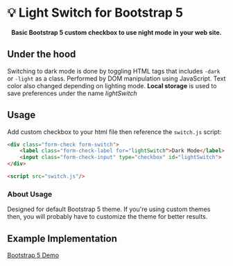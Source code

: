 # 💡 Light Switch for Bootstrap 5

<p align="center">
<b>Basic Bootstrap 5 custom checkbox to use night mode in your web site.</b>
</p>

## Under the hood

Switching to dark mode is done by toggling HTML tags that includes `-dark` or `-light` as a class. Performed by DOM manipulation using JavaScript. Text color also changed depending on lighting mode. **Local storage** is used to save preferences under the name *lightSwitch*

## Usage

Add custom checkbox to your html file then reference the `switch.js` script:

```html
<div class="form-check form-switch">
    <label class="form-check-label for="lightSwitch">Dark Mode</label>
    <input class="form-check-input" type="checkbox" id="lightSwitch">
</div>

<script src="switch.js"/>
```

### About Usage

Designed for default Bootstrap 5 theme. If you're using custom themes then, you will probably have to customize the theme for better results.

## Example Implementation

[Bootstrap 5 Demo](https://han109k.github.io/light-switch/)
